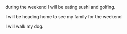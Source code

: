 during the weekend I will be eating sushi and golfing.


I will be heading home to see my family for the weekend 


I will walk my dog.
